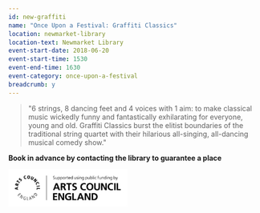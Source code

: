 ```yaml
---
id: new-graffiti
name: "Once Upon a Festival: Graffiti Classics"
location: newmarket-library
location-text: Newmarket Library
event-start-date: 2018-06-20
event-start-time: 1530
event-end-time: 1630
event-category: once-upon-a-festival
breadcrumb: y
---
```


> "6 strings, 8 dancing feet and 4 voices with 1 aim: to make classical music wickedly funny and fantastically exhilarating for everyone, young and old. Graffiti Classics burst the elitist boundaries of the traditional string quartet with their hilarious all-singing, all-dancing musical comedy show."

**Book in advance by contacting the library to guarantee a place**

![Arts Council England logo](/images/featured/featured-arts-council-england-logo.jpg)
